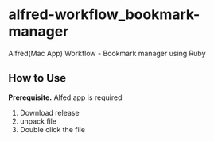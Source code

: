 # alfred-workflow_bookmark-manager
Alfred(Mac App) Workflow - Bookmark manager using Ruby

## How to Use

**Prerequisite.** Alfed app is required

1. Download release
2. unpack file
3. Double click the file